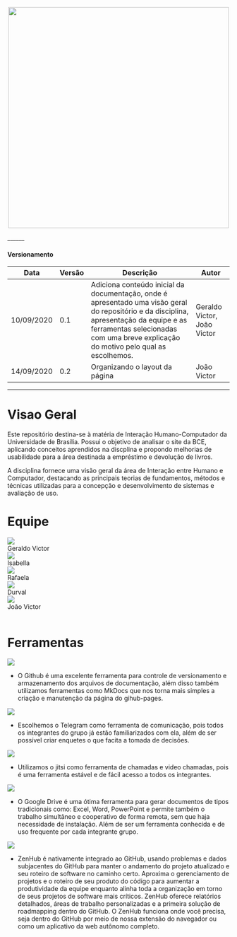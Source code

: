 <p align="center">
    <img width="500" src="_media/assets/images/logos/BCE.jpg">
</p>
______

#### Versionamento

|  Data  | Versão | Descrição | Autor |
|----|----| --- | --- | 
| 10/09/2020 |0.1 | Adiciona conteúdo inicial da documentação, onde é apresentado uma visão geral do repositório e da disciplina, apresentação da equipe e as ferramentas selecionadas com uma breve explicação do motivo pelo qual as escolhemos. | Geraldo Victor, João Victor| 
| 14/09/2020 | 0.2 | Organizando o layout da página | João Victor |

----------

# Visao Geral

Este repositório destina-se à matéria de Interação Humano-Computador da Universidade de Brasília. Possui o objetivo de analisar o site da BCE, aplicando conceitos aprendidos na discplina e propondo melhorias de usabilidade para a área destinada a empréstimo e devolução de livros.</p>

A disciplina fornece uma visão geral da área de Interação entre Humano e Computador, destacando as principais teorias de fundamentos, métodos e técnicas utilizadas para a concepção e desenvolvimento de sistemas e avaliação de uso.</p>


# Equipe


<div class="container">
    <div class="row">
        <div class="col-sm container-img">
            <a href="https://github.com/geraldovictor"><img class="image-perfil" src="_media/assets/images/equipe/geraldo.jpg"></a>
            <div class="middle">
              <div class="text">
                Geraldo Victor
              </div>
            </div>
        </div>
        <div class="col-sm container-img">
            <a href="https://github.com/isabellacgmsa"><img class="image-perfil" src="_media/assets/images/equipe/isabella.jpg"></a>
            <div class="middle">
              <div class="text">
                Isabella
              </div>
            </div>
        </div>
        <div class="col-sm container-img">
            <a href="https://github.com/RafaellaJunqueira"><img class="image-perfil" src="_media/assets/images/equipe/rafaela.jpg"></a>
            <div class="middle">
              <div class="text">
                Rafaela
              </div>
            </div>
        </div>
        <div class="col-sm container-img">
            <a href="https://github.com/durvalcarvalho"><img class="image-perfil" src="_media/assets/images/equipe/durval.jpg"></a>
            <div class="middle">
              <div class="text">
                Durval
              </div>
            </div>
        </div>
        <div class="col-sm container-img">
            <a href="https://github.com/joao15victor08"><img class="image-perfil" src="_media/assets/images/equipe/joao.jpg"></a>
            <div class="middle">
              <div class="text">
                João Victor
              </div>
            </div>
        </div>
    </div>  
</div>

<br/>

# Ferramentas

<div class="container">
    <img class="image-logo" src="_media/assets/images/logos/github.png">
    </br>
    <ul>
      <li>O Github é uma excelente ferramenta para controle de versionamento e armazenamento dos arquivos de documentação, além disso também utilizamos ferramentas como MkDocs que nos torna mais simples a criação e manutenção da página do gihub-pages.</li>
    </ul>
    <img class="image-logo" src="_media/assets/images/logos/telegram.png">
    </br>
    <ul>
      <li>Escolhemos o Telegram como ferramenta de comunicação, pois todos os integrantes do grupo já estão familiarizados com ela, além de ser possível criar enquetes o que facita a tomada de decisões.</li>
    </ul>
    <img class="image-logo" src="_media/assets/images/logos/jitsi.png">
    </br>
    <ul>
      <li>Utilizamos o jitsi como ferramenta de chamadas e video chamadas, pois é uma ferramenta estável e de fácil acesso a todos os integrantes.</li>
    </ul>
    <img class="image-logo" src="_media/assets/images/logos/drive.png">
    </br>
    <ul>
      <li>O Google Drive é uma ótima ferramenta para gerar documentos de tipos tradicionais como: Excel, Word, PowerPoint e permite também o trabalho simultâneo e cooperativo de forma remota, sem que haja necessidade de instalação. Além de ser um ferramenta conhecida e de uso frequente por cada integrante grupo.</li>
    </ul>
    <img class="image-logo" src="_media/assets/images/logos/zenhub.png">
    </br>
    <ul>
      <li>ZenHub é nativamente integrado ao GitHub, usando problemas e dados subjacentes do GitHub para manter o andamento do projeto atualizado e seu roteiro de software no caminho certo. Aproxima o gerenciamento de projetos e o roteiro de seu produto do código para aumentar a produtividade da equipe enquanto alinha toda a organização em torno de seus projetos de software mais críticos. ZenHub oferece relatórios detalhados, áreas de trabalho personalizadas e a primeira solução de roadmapping dentro do GitHub.
      O ZenHub funciona onde você precisa, seja dentro do GitHub por meio de nossa extensão do navegador ou como um aplicativo da web autônomo completo.</li>
    </ul>
</div>
